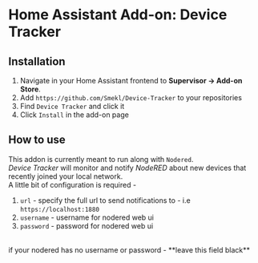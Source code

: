 # Home Assistant Add-on: Device Tracker

## Installation
1. Navigate in your Home Assistant frontend to **Supervisor -> Add-on Store**.
2. Add `https://github.com/Smekl/Device-Tracker` to your repositories
3. Find `Device Tracker` and click it
4. Click `Install` in the add-on page

## How to use
This addon is currently meant to run along with `Nodered`.<br>
*Device Tracker* will monitor and notify *NodeRED* about new devices that recently joined your local network.<br>
A little bit of configuration is required - <br>
1. `url` - specify the full url to send notifications to - i.e `https://localhost:1880`
2. `username` - username for nodered web ui
2. `password` - password for nodered web ui
<br>
if your nodered has no username or password - **leave this field black**<br>
